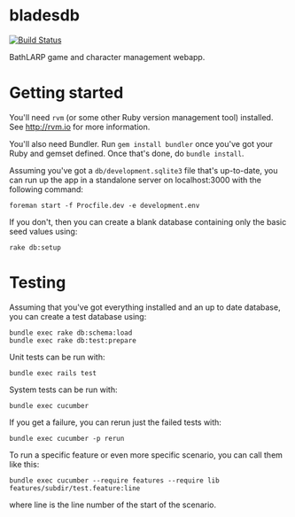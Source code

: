bladesdb
========

[![Build Status](https://github.com/dantarian/bladesdb/workflows/continuous-integration/badge.svg)](https://github.com/dantarian/bladesdb/actions?query=workflow%3Acontinuous-integration)

BathLARP game and character management webapp.

# Getting started

You'll need `rvm` (or some other Ruby version management tool) installed. See http://rvm.io for more information.

You'll also need Bundler. Run `gem install bundler` once you've got your Ruby and gemset defined. Once that's done, do `bundle install`.

Assuming you've got a `db/development.sqlite3` file that's up-to-date, you can run up the app in a standalone server on localhost:3000 with the following command:

```
foreman start -f Procfile.dev -e development.env
```

If you don't, then you can create a blank database containing only the basic seed values using:

```
rake db:setup
```
 
# Testing

Assuming that you've got everything installed and an up to date database, you can create a test database using:

```
bundle exec rake db:schema:load
bundle exec rake db:test:prepare
```

Unit tests can be run with:

```
bundle exec rails test
```

System tests can be run with:

```
bundle exec cucumber
```

If you get a failure, you can rerun just the failed tests with:

```
bundle exec cucumber -p rerun
```

To run a specific feature or even more specific scenario, you can call them like this:

```
bundle exec cucumber --require features --require lib features/subdir/test.feature:line
```

where line is the line number of the start of the scenario.
